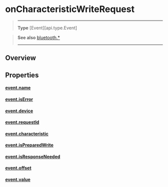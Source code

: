 # onCharacteristicWriteRequest

> --------------------- ------------------------------------------------------------------------------------------
> __Type__              [Event][api.type.Event]


> __See also__          [bluetooth.*](/plugin/bluetooth.md)
> --------------------- ------------------------------------------------------------------------------------------

## Overview

## Properties

#### [event.name](/plugin/bluetooth/type/Server/event/onCharacteristicWriteRequest/name.md)

#### [event.isError](/plugin/bluetooth/type/Server/event/onCharacteristicWriteRequest/isError.md)

#### [event.device](/plugin/bluetooth/type/Server/event/onCharacteristicWriteRequest/device.md)

#### [event.requestId](/plugin/bluetooth/type/Server/event/onCharacteristicWriteRequest/requestId.md)

#### [event.characteristic](/plugin/bluetooth/type/Server/event/onCharacteristicWriteRequest/characteristic.md)

#### [event.isPreparedWrite](/plugin/bluetooth/type/Server/event/onCharacteristicWriteRequest/isPreparedWrite.md)

#### [event.isResponseNeeded](/plugin/bluetooth/type/Server/event/onCharacteristicWriteRequest/isResponseNeeded.md)

#### [event.offset](/plugin/bluetooth/type/Server/event/onCharacteristicWriteRequest/offset.md)

#### [event.value](/plugin/bluetooth/type/Server/event/onCharacteristicWriteRequest/value.md)